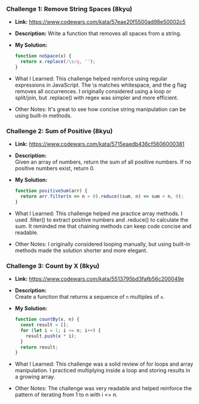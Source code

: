 ### Challenge 1: Remove String Spaces (8kyu)

- **Link:** https://www.codewars.com/kata/57eae20f5500ad98e50002c5
- **Description:** Write a function that removes all spaces from a string.
- **My Solution:**
  ```js
  function noSpace(x) {
    return x.replace(/\s/g, '');
  }

- What I Learned:
This challenge helped reinforce using regular expressions in JavaScript. The \s matches whitespace, and the g flag removes all occurrences. I originally considered using a loop or split/join, but .replace() with regex was simpler and more efficient.

- Other Notes:
It's great to see how concise string manipulation can be using built-in methods.

### Challenge 2: Sum of Positive (8kyu)

- **Link:** https://www.codewars.com/kata/5715eaedb436cf5606000381
- **Description:**  
  Given an array of numbers, return the sum of all positive numbers. If no positive numbers exist, return 0.

- **My Solution:**
  ```js
  function positiveSum(arr) {
    return arr.filter(n => n > 0).reduce((sum, n) => sum + n, 0);
  }

- What I Learned:
This challenge helped me practice array methods. I used .filter() to extract positive numbers and .reduce() to calculate the sum. It reminded me that chaining methods can keep code concise and readable.

- Other Notes:
I originally considered looping manually, but using built-in methods made the solution shorter and more elegant.

### Challenge 3: Count by X (8kyu)

- **Link:** https://www.codewars.com/kata/5513795bd3fafb56c200049e
- **Description:**  
  Create a function that returns a sequence of `n` multiples of `x`.

- **My Solution:**
  ```js
  function countBy(x, n) {
    const result = [];
    for (let i = 1; i <= n; i++) {
      result.push(x * i);
    }
    return result;
  }

- What I Learned:
This challenge was a solid review of for loops and array manipulation. I practiced multiplying inside a loop and storing results in a growing array.

- Other Notes:
The challenge was very readable and helped reinforce the pattern of iterating from 1 to n with i <= n.